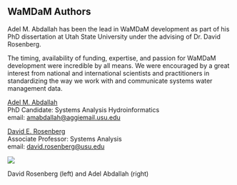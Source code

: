 ## WaMDaM Authors

Adel M. Abdallah has been the lead in WaMDaM development as part of his PhD dissertation at Utah State University under the advising of Dr. David Rosenberg.  

The timing, availability of funding, expertise, and passion for WaMDaM development were incredible by all means. We were encouraged by a great interest from national and international scientists and practitioners in standardizing the way we work with and communicate systems water management data.

[Adel M. Abdallah](http://rosenberg.usu.edu/students.htm)   
PhD Candidate: Systems Analysis Hydroinformatics  
email: amabdallah@aggiemail.usu.edu

[David E. Rosenberg](http://rosenberg.usu.edu/)   
Associate Professor: Systems Analysis  
email: david.rosenberg@usu.edu

![](/images/authors2.PNG)

David Rosenberg (left) and Adel Abdallah (right)
